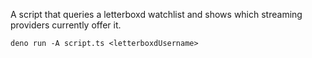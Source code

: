 A script that queries a letterboxd watchlist and shows which streaming providers currently offer it.


```
deno run -A script.ts <letterboxdUsername>

```

